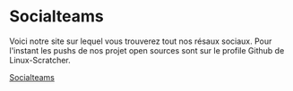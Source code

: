 # Socialteams
Voici notre site sur lequel vous trouverez tout nos résaux sociaux. Pour l'instant les pushs de nos projet open sources sont sur le profile Github de Linux-Scratcher.

   <a href="https://socialteams.linux-scratcher.fr/" class="name">Socialteams</a></h5>
